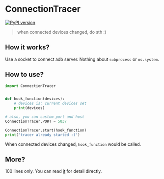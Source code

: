 # ConnectionTracer

[![PyPI version](https://badge.fury.io/py/ConnectionTracer.svg)](https://badge.fury.io/py/ConnectionTracer)

> when connected devices changed, do sth :)

## How it works?

Use a socket to connect adb server. Nothing about `subprocess` or `os.system`.

## How to use?

```python
import ConnectionTracer


def hook_function(devices):
    # devices is: current devices set
    print(devices)

# also, you can custom port and host
ConnectionTracer.PORT = 5037

ConnectionTracer.start(hook_function)
print('tracer already started :)')
```

When connected devices changed, `hook_function` would be called.

## More?

100 lines only. You can read [it](ConnectionTracer.py) for detail directly.
